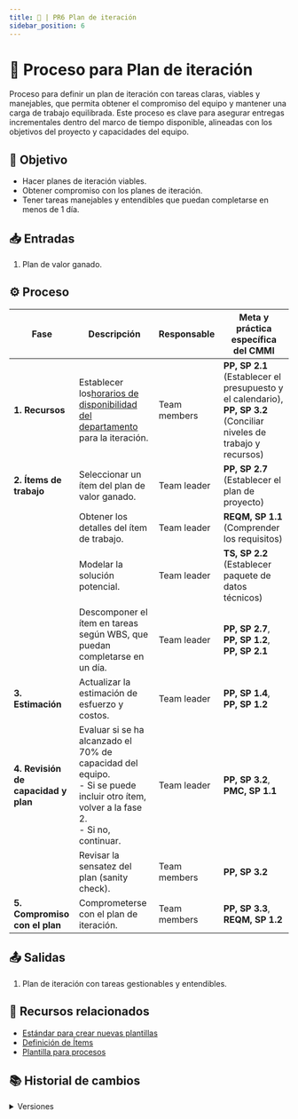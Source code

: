 ```yaml
---
title: 🚀 | PR6 Plan de iteración
sidebar_position: 6
---
```

# 🚀 Proceso para Plan de iteración

Proceso para definir un plan de iteración con tareas claras, viables y manejables, que permita obtener el compromiso del equipo y mantener una carga de trabajo equilibrada. Este proceso es clave para asegurar entregas incrementales dentro del marco de tiempo disponible, alineadas con los objetivos del proyecto y capacidades del equipo.

## 🎯 Objetivo

- Hacer planes de iteración viables.
- Obtener compromiso con los planes de iteración.
- Tener tareas manejables y entendibles que puedan completarse en menos de 1 día.

## 📥 Entradas

1. Plan de valor ganado.

## ⚙️ Proceso


| Fase                                 | Descripción                                                                                                                                                                          | Responsable  | Meta y práctica específica del CMMI                                                                                |
| ------------------------------------ | ------------------------------------------------------------------------------------------------------------------------------------------------------------------------------------- | ------------ | -------------------------------------------------------------------------------------------------------------------- |
| **1. Recursos**                      | Establecer los[horarios de disponibilidad del departamento](https://docs.google.com/spreadsheets/d/1s2sbsnxEtDKamKHRqQY08sVHEri6Mdv6VrKuplxs70I/edit?usp=sharing) para la iteración. | Team members | **PP, SP 2.1** (Establecer el presupuesto y el calendario), **PP, SP 3.2** (Conciliar niveles de trabajo y recursos) |
| **2. Ítems de trabajo**             | Seleccionar un ítem del plan de valor ganado.                                                                                                                                        | Team leader  | **PP, SP 2.7** (Establecer el plan de proyecto)                                                                      |
|                                      | Obtener los detalles del ítem de trabajo.                                                                                                                                            | Team leader  | **REQM, SP 1.1** (Comprender los requisitos)                                                                         |
|                                      | Modelar la solución potencial.                                                                                                                                                       | Team leader  | **TS, SP 2.2** (Establecer paquete de datos técnicos)                                                               |
|                                      | Descomponer el ítem en tareas según WBS, que puedan completarse en un día.                                                                                                         | Team leader  | **PP, SP 2.7**, **PP, SP 1.2**, **PP, SP 2.1**                                                                       |
| **3. Estimación**                   | Actualizar la estimación de esfuerzo y costos.                                                                                                                                       | Team leader  | **PP, SP 1.4**, **PP, SP 1.2**                                                                                       |
| **4. Revisión de capacidad y plan** | Evaluar si se ha alcanzado el 70% de capacidad del equipo.<br/> - Si se puede incluir otro ítem, volver a la fase 2. <br/> - Si no, continuar.                                       | Team leader  | **PP, SP 3.2**, **PMC, SP 1.1**                                                                                      |
|                                      | Revisar la sensatez del plan (sanity check).                                                                                                                                          | Team members | **PP, SP 3.2**                                                                                                       |
| **5. Compromiso con el plan**        | Comprometerse con el plan de iteración.                                                                                                                                              | Team members | **PP, SP 3.3**, **REQM, SP 1.2**                                                                                     |

## 📤 Salidas

1. Plan de iteración con tareas gestionables y entendibles.

## 📎 Recursos relacionados

- [Estándar para crear nuevas plantillas](/docs/next/standards/estandar-plantillas)
- [Definición de Ítems](/docs/next/procesos/PR2-definicion-items)
- [Plantilla para procesos](/docs/next/plantillas/plantilla-procesos)

## 📚 Historial de cambios

<details>
  <summary>Versiones</summary>
| **Versión** | **Descripción**                                                                         | **Fecha**     | **Colaborador**                             |
|-------------|------------------------------------------------------------------------------------------|---------------|--------------------------------------------------|
| **1.0.0**   | Creación del proceso de iteración.                                                       | 03/04/2025    | Diego Fuentes                                    |
| **2.0.0**   | Refactorización completa: cambios en entradas, proceso y salidas.                        | 03/04/2025    | Diego Fuentes                                    |
| **2.1.0**   | Corrección relacionada con la práctica PMC 1.1.                                          | 22/04/2025    | Juan Pablo Chávez Leal                           |
| **2.2.0**   | Modificación en las entradas del proceso.                                                | 27/04/2025    | Hiram Mendoza                                    |
| **2.3.0**   | Implementación de acciones correctivas en el proceso.                                    | 28/04/2025    | Max Toscano                                      |
| **3.0.0**   | Simplificación del proceso y correcciones para alinearlo con CMMI.                       | 15/05/2025    | Valeria Zúñiga, Paola Garrido                   |
</details>
